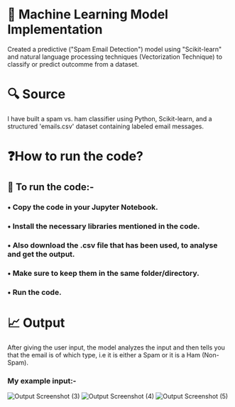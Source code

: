 # 🤖 Machine Learning Model Implementation
Created a predictive ("Spam Email Detection") model using "Scikit-learn" and natural language processing techniques (Vectorization Technique) to classify or predict outcomme from a dataset.
# 🔍 Source
I have built a spam vs. ham classifier using Python, Scikit-learn, and a structured 'emails.csv' dataset containing labeled email messages.
# ❓How to run the code?
## 🔧 To run the code:-
### • Copy the code in your Jupyter Notebook.
### • Install the necessary libraries mentioned in the code.
### • Also download the .csv file that has been used, to analyse and get the output.
### • Make sure to keep them in the same folder/directory.
### • Run the code.
# 📈 Output
After giving the user input, the model analyzes the input and then tells you that the email is of which type, i.e it is either a Spam or it is a Ham (Non-Spam).
### My example input:-
![Output Screenshot (3)](https://github.com/user-attachments/assets/9bcd1f5e-1a95-4e4d-b2c1-950c1eebe4a8)
![Output Screenshot (4)](https://github.com/user-attachments/assets/12b2ae5b-fb60-408a-9119-38aeb23d936a)
![Output Screenshot (5)](https://github.com/user-attachments/assets/71ae55af-0c63-4111-b238-f7d8c2c0a862)
